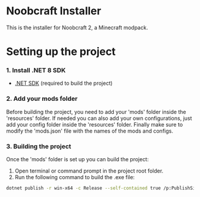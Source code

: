 # Noobcraft Installer

This is the installer for Noobcraft 2, a Minecraft modpack.

# Setting up the project

### 1. Install .NET 8 SDK
- [.NET SDK](https://dotnet.microsoft.com/download) (required to build the project)

### 2. Add your mods folder
Before building the project, you need to add your 'mods' folder inside the 'resources' folder.
If needed you can also add your own configurations, just add your config folder inside the 'resources' folder.
Finally make sure to modify the 'mods.json' file with the names of the mods and configs.

### 3. Building the project
Once the 'mods' folder is set up you can build the project:

1. Open terminal or command prompt in the project root folder.
2. Run the following command to build the .exe file:
```bash
dotnet publish -r win-x64 -c Release --self-contained true /p:PublishSingleFile=true /p:EnableCompressionInSingleFile=true